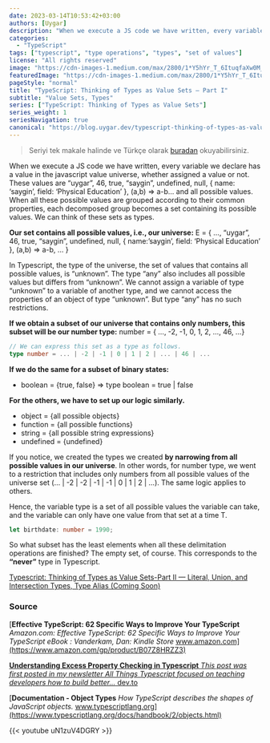 ```yaml
---
date: 2023-03-14T10:53:42+03:00
authors: [Uygar]
description: "When we execute a JS code we have written, every variable we declare has a value in the javascript value universe, whether assigned a value or not."
categories:
  - "TypeScript"
tags: ["typescript", "type operations", "types", "set of values"]
license: "All rights reserved"
image: "https://cdn-images-1.medium.com/max/2800/1*Y5hYr_T_6ItuqfaXw0M_AQ.jpeg"
featuredImage: "https://cdn-images-1.medium.com/max/2800/1*Y5hYr_T_6ItuqfaXw0M_AQ.jpeg"
pageStyle: "normal"
title: "TypeScript: Thinking of Types as Value Sets — Part I"
subtitle: "Value Sets, Types"
series: ["TypeScript: Thinking of Types as Value Sets"]
series_weight: 1
seriesNavigation: true
canonical: "https://blog.uygar.dev/typescript-thinking-of-types-as-value-sets-introduction-c4360942ce4b?source=friends_link&sk=ca054598aa1eaabbc896654e3c4b0997"
---
```


> Seriyi tek makale halinde ve Türkçe olarak [buradan](/posts/typescript-tipler-ve-deger-kumeleri) okuyabilirsiniz.

When we execute a JS code we have written, every variable we declare has a value in the javascript value universe, whether assigned a value or not. These values are “uygar”, 46, true, “saygin”, undefined, null, { name: ‘saygin’, field: ‘Physical Education’ }, (a,b) => a-b… and all possible values. When all these possible values are grouped according to their common properties, each decomposed group becomes a set containing its possible values. We can think of these sets as types.

**Our set contains all possible values, i.e., our universe:**
E = { …, “uygar”, 46, true, “saygin”, undefined, null, { name:’saygin’, field: ‘Physical Education’ }, (a,b) => a-b, … }

In Typescript, the type of the universe, the set of values that contains all possible values, is “unknown”. The type “any” also includes all possible values but differs from “unknown”. We cannot assign a variable of type “unknown” to a variable of another type, and we cannot access the properties of an object of type “unknown”. But type “any” has no such restrictions.

**If we obtain a subset of our universe that contains only numbers, this subset will be our number type:**
number = { …, -2, -1, 0, 1, 2, …, 46, …}
```typescript
// We can express this set as a type as follows.
type number = ... | -2 | -1 | 0 | 1 | 2 | ... | 46 | ...
```
**If we do the same for a subset of binary states:**
* boolean = {true, false} => type boolean = true | false

**For the others, we have to set up our logic similarly.**
* object = {all possible objects}
* function = {all possible functions}
* string = {all possible string expressions}
* undefined = {undefined}

If you notice, we created the types we created **by narrowing from all possible values in our universe**. In other words, for number type, we went to a restriction that includes only numbers from all possible values of the universe set (… | -2 | -2 | -1 | -1 | 0 | 1 | 2 | …). The same logic applies to others.

Hence, the variable type is a set of all possible values the variable can take, and the variable can only have one value from that set at a time T.
```typescript
let birthdate: number = 1990;
```
So what subset has the least elements when all these delimitation operations are finished? The empty set, of course. This corresponds to the **“never”** type in Typescript.

[Typescript: Thinking of Types as Value Sets-Part II — Literal, Union, and Intersection Types, Type Alias (Coming Soon)](#)

### **Source**
[**Effective TypeScript: 62 Specific Ways to Improve Your TypeScript**
_Amazon.com: Effective TypeScript: 62 Specific Ways to Improve Your TypeScript eBook : Vanderkam, Dan: Kindle Store_ www.amazon.com](https://www.amazon.com/gp/product/B07Z8HRZZ3)

[**Understanding Excess Property Checking in Typescript**
_This post was first posted in my newsletter All Things Typescript focused on teaching developers how to build better…_ dev.to](https://dev.to/this-is-learning/understanding-excess-property-checking-in-typescript-ook)

[**Documentation - Object Types**
_How TypeScript describes the shapes of JavaScript objects._ www.typescriptlang.org](https://www.typescriptlang.org/docs/handbook/2/objects.html)

{{< youtube uN1zuV4DGRY >}}
